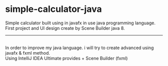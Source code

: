 # simple-calculator-java

Simple calculator built using in javafx in use java programming language.</br>
First project and UI design create by Scene Builder java 8.
<hr>
<br>
In order to improve my java language. i will try to create advanced using javafx & fxml method.<br/>
 Using IntelliJ IDEA Ultimate provides + Scene Builder (fxml)
